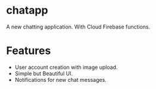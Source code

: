 # chatapp

A new chatting application. With Cloud Firebase functions.

# Features
  - User account creation with image upload.
  - Simple but Beautiful UI.
  - Notifications for new chat messages.
